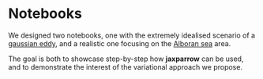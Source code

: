 # Notebooks

We designed two notebooks, one with the extremely idealised scenario of a [gaussian eddy](gaussian_eddy), and a realistic one focusing on the [Alboran sea](alboran_sea) area.

The goal is both to showcase step-by-step how **jaxparrow** can be used, and to demonstrate the interest of the variational approach we propose.